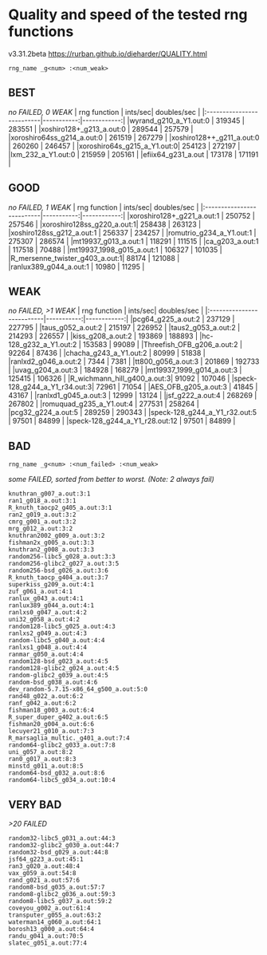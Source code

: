 Quality and speed of the tested rng functions
=============================================
v3.31.2beta https://rurban.github.io/dieharder/QUALITY.html

`rng_name _g<num> :<num_weak>`

BEST
----
_no FAILED, 0 WEAK_
| rng function              |    ints/sec| doubles/sec |
|:--------------------------|-----------:|------------:|
|wyrand_g210_a_Y1.out:0     |    319345  |     283551  |
|xoshiro128+_g213_a.out:0   |    289544  |     257579  |
|xoroshiro64ss_g214_a.out:0 |    261519  |     267279  |
|xoshiro128++_g211_a.out:0  |    260260  |     246457  |
|xoroshiro64s_g215_a_Y1.out:0|   254123  |     272197  |
|lxm_232_a_Y1.out:0         |    215959  |     205161  |
|efiix64_g231_a.out         |    173178  |     171191  |

GOOD
----
_no FAILED, 1 WEAK_
| rng function              |    ints/sec| doubles/sec |
|:--------------------------|-----------:|------------:|
|xoroshiro128+_g221_a.out:1 |    250752  |     257546  |
|xoroshiro128ss_g220_a.out:1|    258438  |     263123  |
|xoshiro128ss_g212_a.out:1  |    256337  |     234257  |
|romutrio_g234_a_Y1.out:1   |    275307  |     286574  |
|mt19937_g013_a.out:1       |    118291  |     111515  |
|ca_g203_a.out:1            |    117518  |      70488  |
|mt19937_1998_g015_a.out:1  |    106327  |     101035  |
|R_mersenne_twister_g403_a.out:1| 88174  |     121088  |
|ranlux389_g044_a.out:1     |     10980  |      11295  |

WEAK
----
_no FAILED, >1 WEAK_
| rng function              |    ints/sec| doubles/sec |
|:--------------------------|-----------:|------------:|
|pcg64_g225_a.out:2         |    237129  |     227795  |
|taus_g052_a.out:2          |    215197  |     226952  |
|taus2_g053_a.out:2         |    214293  |     226557  |
|kiss_g208_a.out:2          |    193869  |     188893  |
|hc-128_g232_a_Y1.out:2     |    153583  |      99089  |
|Threefish_OFB_g206_a.out:2 |     92264  |      87436  |
|chacha_g243_a_Y1.out:2     |     80999  |      51838  |
|ranlxd2_g046_a.out:2       |      7344  |       7381  |
|tt800_g056_a.out:3         |    201869  |     192733  |
|uvag_g204_a.out:3          |    184928  |     168279  |
|mt19937_1999_g014_a.out:3  |    125415  |     106326  |
|R_wichmann_hill_g400_a.out:3|    91092  |     107046  |
|speck-128_g244_a_Y1_r34.out:3|   72961  |      71054  |
|AES_OFB_g205_a.out:3       |     41845  |      43167  |
|ranlxd1_g045_a.out:3       |     12999  |      13124  |
|jsf_g222_a.out:4           |    268269  |     267802  |
|romuquad_g235_a_Y1.out:4   |    277531  |     258264  |
|pcg32_g224_a.out:5         |    289259  |     290343  |
|speck-128_g244_a_Y1_r32.out:5  | 97501  |      84899  |
|speck-128_g244_a_Y1_r28.out:12 | 97501  |      84899  |

BAD
---
`rng_name _g<num> :<num_failed> :<num_weak>`

_some FAILED, sorted from better to worst. (Note: 2 always fail)_

    knuthran_g007_a.out:3:1
    ran1_g018_a.out:3:1
    R_knuth_taocp2_g405_a.out:3:1
    ran2_g019_a.out:3:2
    cmrg_g001_a.out:3:2
    mrg_g012_a.out:3:2
    knuthran2002_g009_a.out:3:2
    fishman2x_g005_a.out:3:3
    knuthran2_g008_a.out:3:3
    random256-libc5_g028_a.out:3:3
    random256-glibc2_g027_a.out:3:5
    random256-bsd_g026_a.out:3:6
    R_knuth_taocp_g404_a.out:3:7
    superkiss_g209_a.out:4:1
    zuf_g061_a.out:4:1
    ranlux_g043_a.out:4:1
    ranlux389_g044_a.out:4:1
    ranlxs0_g047_a.out:4:2
    uni32_g058_a.out:4:2
    random128-libc5_g025_a.out:4:3
    ranlxs2_g049_a.out:4:3
    random-libc5_g040_a.out:4:4
    ranlxs1_g048_a.out:4:4
    ranmar_g050_a.out:4:4
    random128-bsd_g023_a.out:4:5
    random128-glibc2_g024_a.out:4:5
    random-glibc2_g039_a.out:4:5
    random-bsd_g038_a.out:4:6
    dev_random-5.7.15-x86_64_g500_a.out:5:0
    rand48_g022_a.out:6:2
    ranf_g042_a.out:6:2
    fishman18_g003_a.out:6:4
    R_super_duper_g402_a.out:6:5
    fishman20_g004_a.out:6:6
    lecuyer21_g010_a.out:7:3
    R_marsaglia_multic._g401_a.out:7:4
    random64-glibc2_g033_a.out:7:8
    uni_g057_a.out:8:2
    ran0_g017_a.out:8:3
    minstd_g011_a.out:8:5
    random64-bsd_g032_a.out:8:6
    random64-libc5_g034_a.out:10:4


VERY BAD
--------
_>20 FAILED_

    random32-libc5_g031_a.out:44:3
    random32-glibc2_g030_a.out:44:7
    random32-bsd_g029_a.out:44:8
    jsf64_g223_a.out:45:1
    ran3_g020_a.out:48:4
    vax_g059_a.out:54:8
    rand_g021_a.out:57:6
    random8-bsd_g035_a.out:57:7
    random8-glibc2_g036_a.out:59:3
    random8-libc5_g037_a.out:59:2
    coveyou_g002_a.out:61:4
    transputer_g055_a.out:63:2
    waterman14_g060_a.out:64:1
    borosh13_g000_a.out:64:4
    randu_g041_a.out:70:5
    slatec_g051_a.out:77:4
